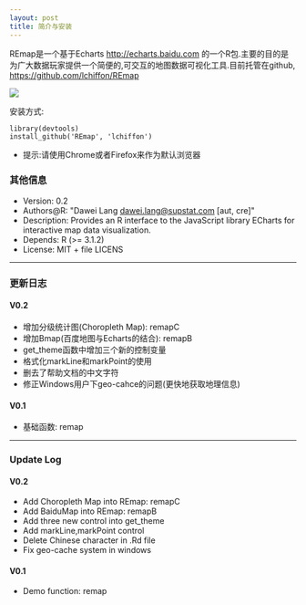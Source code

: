 ```yaml
---
layout: post
title: 简介与安装
---
```


REmap是一个基于Echarts <http://echarts.baidu.com>
的一个R包.主要的目的是为广大数据玩家提供一个简便的,可交互的地图数据可视化工具.目前托管在github,
<https://github.com/lchiffon/REmap>

<img src = "http://www.xueqing.cc/uploads/Article/face/thumbs/10_1437631903.png">


安装方式:

```
library(devtools)
install_github('REmap', 'lchiffon')
```

- 提示:请使用Chrome或者Firefox来作为默认浏览器





### 其他信息
- Version: 0.2
- Authors@R: "Dawei Lang <dawei.lang@supstat.com> [aut, cre]"
- Description: Provides an R interface to the JavaScript library ECharts for
    interactive map data visualization.
- Depends: R (>= 3.1.2)
- License: MIT + file LICENS





----
### 更新日志

#### V0.2

- 增加分级统计图(Choropleth Map): remapC
- 增加Bmap(百度地图与Echarts的结合): remapB
- get_theme函数中增加三个新的控制变量
- 格式化markLine和markPoint的使用
- 删去了帮助文档的中文字符
- 修正Windows用户下geo-cahce的问题(更快地获取地理信息)

#### V0.1

- 基础函数: remap


----
### Update Log

#### V0.2

- Add Choropleth Map into REmap: remapC
- Add BaiduMap into REmap: remapB
- Add three new control into get_theme
- Add markLine,markPoint control
- Delete Chinese character in .Rd file
- Fix geo-cache system in windows

#### V0.1

- Demo function: remap